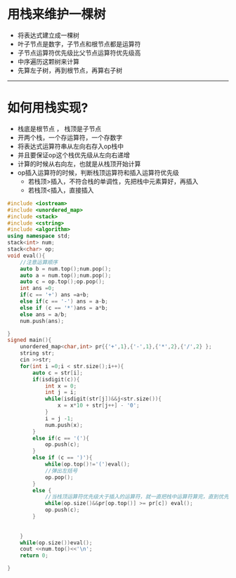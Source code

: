 # 用栈来维护一棵树

- 将表达式建立成一棵树
- 叶子节点是数字，子节点和根节点都是运算符
- 子节点运算符优先级比父节点运算符优先级高
- 中序遍历这颗树来计算
- 先算左子树，再到根节点，再算右子树
---
# 如何用栈实现?
- 栈底是根节点 ， 栈顶是子节点
- 开两个栈，一个存运算符，一个存数字
- 将表达式运算符串从左向右存入op栈中
- 并且要保证op这个栈优先级从左向右递增
- 计算的时候从右向左，也就是从栈顶开始计算
- op插入运算符的时候，判断栈顶运算符和插入运算符优先级
    - 若栈顶>插入，不符合栈的单调性，先把栈中元素算好，再插入
    - 若栈顶<插入，直接插入
  
```cpp
#include <iostream>
#include <unordered_map>
#include <stack>
#include <cstring>
#include <algorithm>
using namespace std;
stack<int> num;
stack<char> op;
void eval(){
    //注意运算顺序
    auto b = num.top();num.pop();
    auto a = num.top();num.pop();
    auto c = op.top();op.pop();
    int ans =0;
    if(c == '+') ans =a+b;
    else if(c == '-') ans = a-b;
    else if (c == '*')ans = a*b;
    else ans = a/b;
    num.push(ans);

}
signed main(){
	unordered_map<char,int> pr{{'+',1},{'-',1},{'*',2},{'/',2} };
	string str;
	cin >>str;
	for(int i =0;i < str.size();i++){
	    auto c = str[i];
	    if(isdigit(c)){
	        int x = 0;
	        int j = i;
	        while(isdigit(str[j])&&j<str.size()){
	            x = x*10 + str[j++] - '0';
	        }
	        i = j -1;
	        num.push(x);
	    }
	    else if(c == '('){
	        op.push(c);
	    }
	    else if (c == ')'){
	        while(op.top()!='(')eval();
            //弹出左括号
	        op.pop();
	    }
	    else {
            //当栈顶运算符优先级大于插入的运算符，就一直把栈中运算符算完，直到优先级小于插入的运算符
	        while(op.size()&&pr[op.top()] >= pr[c]) eval();
	        op.push(c);
	    }
	        
	    
	}
	while(op.size())eval();
    cout <<num.top()<<'\n';
    return 0;

}

```